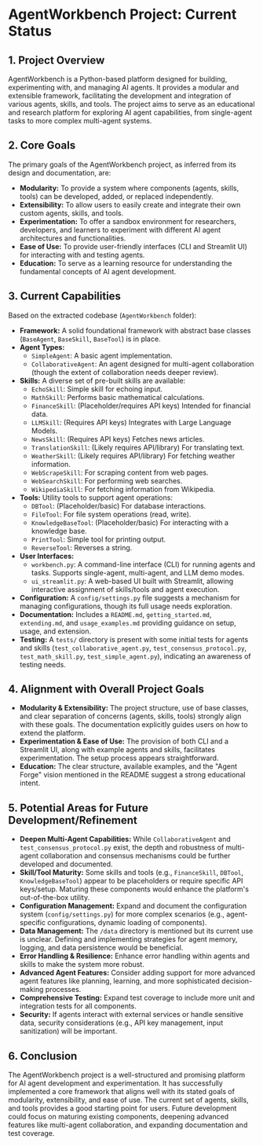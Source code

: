 # AgentWorkbench Project: Current Status

## 1. Project Overview
AgentWorkbench is a Python-based platform designed for building, experimenting with, and managing AI agents. It provides a modular and extensible framework, facilitating the development and integration of various agents, skills, and tools. The project aims to serve as an educational and research platform for exploring AI agent capabilities, from single-agent tasks to more complex multi-agent systems.

## 2. Core Goals
The primary goals of the AgentWorkbench project, as inferred from its design and documentation, are:
- **Modularity:** To provide a system where components (agents, skills, tools) can be developed, added, or replaced independently.
- **Extensibility:** To allow users to easily create and integrate their own custom agents, skills, and tools.
- **Experimentation:** To offer a sandbox environment for researchers, developers, and learners to experiment with different AI agent architectures and functionalities.
- **Ease of Use:** To provide user-friendly interfaces (CLI and Streamlit UI) for interacting with and testing agents.
- **Education:** To serve as a learning resource for understanding the fundamental concepts of AI agent development.

## 3. Current Capabilities
Based on the extracted codebase (`AgentWorkbench` folder):
- **Framework:** A solid foundational framework with abstract base classes (`BaseAgent`, `BaseSkill`, `BaseTool`) is in place.
- **Agent Types:**
    - `SimpleAgent`: A basic agent implementation.
    - `CollaborativeAgent`: An agent designed for multi-agent collaboration (though the extent of collaboration needs deeper review).
- **Skills:** A diverse set of pre-built skills are available:
    - `EchoSkill`: Simple skill for echoing input.
    - `MathSkill`: Performs basic mathematical calculations.
    - `FinanceSkill`: (Placeholder/requires API keys) Intended for financial data.
    - `LLMSkill`: (Requires API keys) Integrates with Large Language Models.
    - `NewsSkill`: (Requires API keys) Fetches news articles.
    - `TranslationSkill`: (Likely requires API/library) For translating text.
    - `WeatherSkill`: (Likely requires API/library) For fetching weather information.
    - `WebScrapeSkill`: For scraping content from web pages.
    - `WebSearchSkill`: For performing web searches.
    - `WikipediaSkill`: For fetching information from Wikipedia.
- **Tools:** Utility tools to support agent operations:
    - `DBTool`: (Placeholder/basic) For database interactions.
    - `FileTool`: For file system operations (read, write).
    - `KnowledgeBaseTool`: (Placeholder/basic) For interacting with a knowledge base.
    - `PrintTool`: Simple tool for printing output.
    - `ReverseTool`: Reverses a string.
- **User Interfaces:**
    - `workbench.py`: A command-line interface (CLI) for running agents and tasks. Supports single-agent, multi-agent, and LLM demo modes.
    - `ui_streamlit.py`: A web-based UI built with Streamlit, allowing interactive assignment of skills/tools and agent execution.
- **Configuration:** A `config/settings.py` file suggests a mechanism for managing configurations, though its full usage needs exploration.
- **Documentation:** Includes a `README.md`, `getting_started.md`, `extending.md`, and `usage_examples.md` providing guidance on setup, usage, and extension.
- **Testing:** A `tests/` directory is present with some initial tests for agents and skills (`test_collaborative_agent.py`, `test_consensus_protocol.py`, `test_math_skill.py`, `test_simple_agent.py`), indicating an awareness of testing needs.

## 4. Alignment with Overall Project Goals
- **Modularity & Extensibility:** The project structure, use of base classes, and clear separation of concerns (agents, skills, tools) strongly align with these goals. The documentation explicitly guides users on how to extend the platform.
- **Experimentation & Ease of Use:** The provision of both CLI and a Streamlit UI, along with example agents and skills, facilitates experimentation. The setup process appears straightforward.
- **Education:** The clear structure, available examples, and the "Agent Forge" vision mentioned in the README suggest a strong educational intent.

## 5. Potential Areas for Future Development/Refinement
- **Deepen Multi-Agent Capabilities:** While `CollaborativeAgent` and `test_consensus_protocol.py` exist, the depth and robustness of multi-agent collaboration and consensus mechanisms could be further developed and documented.
- **Skill/Tool Maturity:** Some skills and tools (e.g., `FinanceSkill`, `DBTool`, `KnowledgeBaseTool`) appear to be placeholders or require specific API keys/setup. Maturing these components would enhance the platform's out-of-the-box utility.
- **Configuration Management:** Expand and document the configuration system (`config/settings.py`) for more complex scenarios (e.g., agent-specific configurations, dynamic loading of components).
- **Data Management:** The `/data` directory is mentioned but its current use is unclear. Defining and implementing strategies for agent memory, logging, and data persistence would be beneficial.
- **Error Handling & Resilience:** Enhance error handling within agents and skills to make the system more robust.
- **Advanced Agent Features:** Consider adding support for more advanced agent features like planning, learning, and more sophisticated decision-making processes.
- **Comprehensive Testing:** Expand test coverage to include more unit and integration tests for all components.
- **Security:** If agents interact with external services or handle sensitive data, security considerations (e.g., API key management, input sanitization) will be important.

## 6. Conclusion
The AgentWorkbench project is a well-structured and promising platform for AI agent development and experimentation. It has successfully implemented a core framework that aligns well with its stated goals of modularity, extensibility, and ease of use. The current set of agents, skills, and tools provides a good starting point for users. Future development could focus on maturing existing components, deepening advanced features like multi-agent collaboration, and expanding documentation and test coverage.

